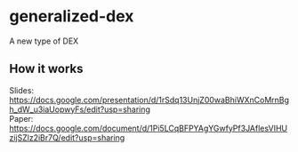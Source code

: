 # generalized-dex
A new type of DEX

## How it works
Slides: https://docs.google.com/presentation/d/1rSdq13UnjZ00waBhiWXnCoMrnBgh_dW_u3iaUopwyFs/edit?usp=sharing </br>
Paper: https://docs.google.com/document/d/1Pi5LCqBFPYAgYGwfyPf3JAflesVIHUzijSZlz2iBr7Q/edit?usp=sharing </br>
